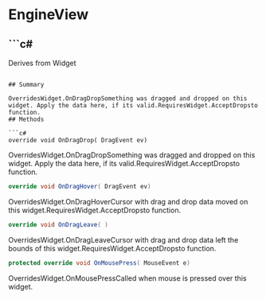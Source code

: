 # EngineView

## ```c#
Derives from Widget
```

## Summary

OverridesWidget.OnDragDropSomething was dragged and dropped on this widget. Apply the data here, if its valid.RequiresWidget.AcceptDropsto function.
## Methods

```c#
override void OnDragDrop( DragEvent ev) 
```
OverridesWidget.OnDragDropSomething was dragged and dropped on this widget. Apply the data here, if its valid.RequiresWidget.AcceptDropsto function.
```c#
override void OnDragHover( DragEvent ev) 
```
OverridesWidget.OnDragHoverCursor with drag and drop data moved on this widget.RequiresWidget.AcceptDropsto function.
```c#
override void OnDragLeave( ) 
```
OverridesWidget.OnDragLeaveCursor with drag and drop data left the bounds of this widget.RequiresWidget.AcceptDropsto function.
```c#
protected override void OnMousePress( MouseEvent e) 
```
OverridesWidget.OnMousePressCalled when mouse is pressed over this widget.
